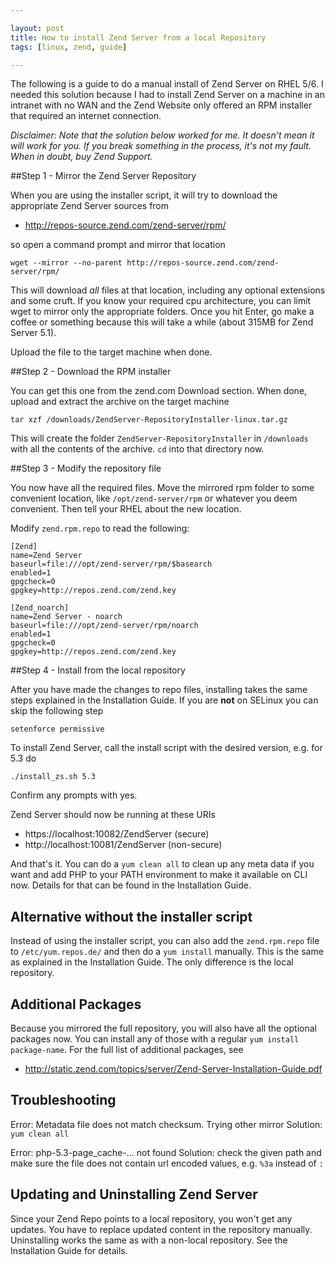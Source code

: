 ```yaml
---

layout: post
title: How to install Zend Server from a local Repository
tags: [linux, zend, guide]

---
```


The following is a guide to do a manual install of Zend Server on RHEL 5/6. I needed this solution because I had to install Zend Server on a machine in an intranet with no WAN and the Zend Website only offered an RPM installer that required an internet connection.

*Disclaimer: Note that the solution below worked for me. It doesn't mean it will work for you. If you break something in the process, it's not my fault. When in doubt, buy Zend Support.*

##Step 1 - Mirror the Zend Server Repository

When you are using the installer script, it will try to download the appropriate Zend Server sources from

- http://repos-source.zend.com/zend-server/rpm/

so open a command prompt and mirror that location

    wget --mirror --no-parent http://repos-source.zend.com/zend-server/rpm/

This will download *all* files at that location, including any optional extensions and some cruft. If you know
your required cpu architecture, you can limit wget to mirror only the appropriate folders. Once you hit Enter,
go make a coffee or something because this will take a while (about 315MB for Zend Server 5.1).

Upload the file to the target machine when done.

##Step 2 - Download the RPM installer

You can get this one from the zend.com Download section. When done, upload and extract the archive on the target machine

    tar xzf /downloads/ZendServer-RepositoryInstaller-linux.tar.gz

This will create the folder `ZendServer-RepositoryInstaller` in `/downloads` with all the contents of the archive.
`cd` into that directory now.

##Step 3 - Modify the repository file

You now have all the required files. Move the mirrored rpm folder to some convenient location, like
`/opt/zend-server/rpm` or whatever you deem convenient. Then tell your RHEL about the new location.

Modify `zend.rpm.repo` to read the following:

    [Zend]
    name=Zend Server
    baseurl=file:///opt/zend-server/rpm/$basearch
    enabled=1
    gpgcheck=0
    gpgkey=http://repos.zend.com/zend.key

    [Zend_noarch]
    name=Zend Server - noarch
    baseurl=file:///opt/zend-server/rpm/noarch
    enabled=1
    gpgcheck=0
    gpgkey=http://repos.zend.com/zend.key

##Step 4 - Install from the local repository

After you have made the changes to repo files, installing takes the same steps explained in the
Installation Guide. If you are **not** on SELinux you can skip the following step

    setenforce permissive

To install Zend Server, call the install script with the desired version, e.g. for 5.3 do

    ./install_zs.sh 5.3

Confirm any prompts with yes.

Zend Server should now be running at these URIs

- https://localhost:10082/ZendServer (secure)
- http://localhost:10081/ZendServer (non-secure)

And that's it. You can do a `yum clean all` to clean up any meta data if you want and add PHP to your PATH environment to make it available on CLI now. Details for that can be found in the Installation Guide.

## Alternative without the installer script

Instead of using the installer script, you can also add the `zend.rpm.repo` file to `/etc/yum.repos.de/` and then do a `yum install` manually. This is the same as explained in the Installation Guide. The only difference is the local repository.

## Additional Packages

Because you mirrored the full repository, you will also have all the optional packages now. You can install any
of those with a regular `yum install package-name`. For the full list of additional packages, see

- http://static.zend.com/topics/server/Zend-Server-Installation-Guide.pdf

## Troubleshooting

Error: Metadata file does not match checksum. Trying other mirror
Solution: `yum clean all`

Error: php-5.3-page_cache-&hellip; not found
Solution: check the given path and make sure the file does not contain url encoded values, e.g. `%3a` instead of `:`

## Updating and Uninstalling Zend Server

Since your Zend Repo points to a local repository, you won't get any updates. You have to replace updated content in the repository manually. Uninstalling works the same as with a non-local repository. See the Installation Guide for details.
